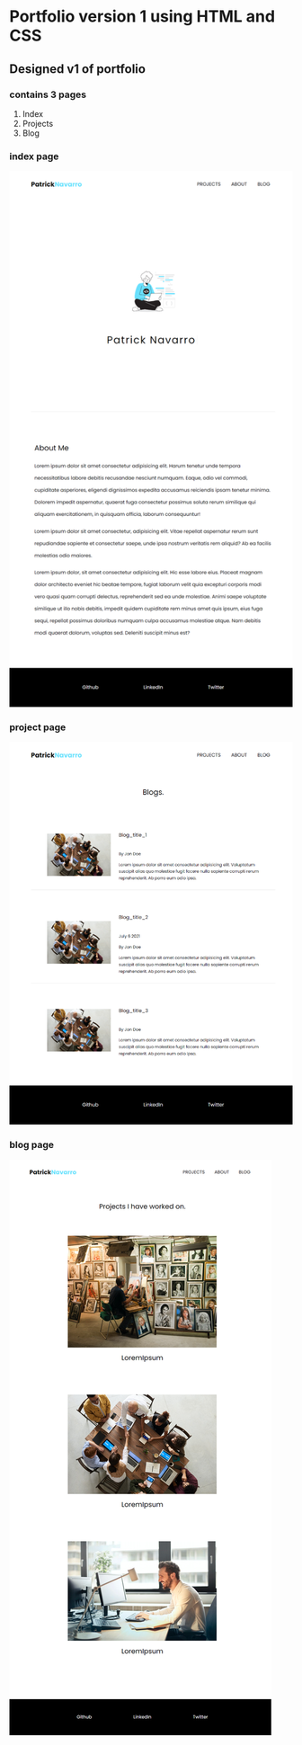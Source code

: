 # Portfolio version 1 using HTML and CSS

## Designed v1 of portfolio

### contains 3 pages

1. Index
2. Projects
3. Blog

### index page

![Index page of the website](/images/page_index.png)

### project page

![Project page of the website](/images/page_projects.png)

### blog page

![Blog page of the website](/images/page_blog.png)
